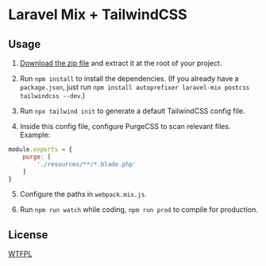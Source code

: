 # Laravel Mix + TailwindCSS

## Usage

1. [Download the zip file](https://github.com/benjamincrozat/laravel-mix-tailwindcss/archive/master.zip) and extract it at the root of your project.

2. Run `npm install` to install the dependencies. (If you already have a `package.json`, just run `npm install autoprefixer laravel-mix postcss tailwindcss --dev`.)

3. Run `npx tailwind init` to generate a default TailwindCSS config file.

4. Inside this config file, configure PurgeCSS to scan relevant files. Example:

```js
module.exports = {
    purge: [
        './resources/**/*.blade.php'
    ]
}
```

5. Configure the paths in `webpack.mix.js`.

6. Run `npm run watch` while coding, `npm run prod` to compile for production.

## License

[WTFPL](http://www.wtfpl.net/about/)
